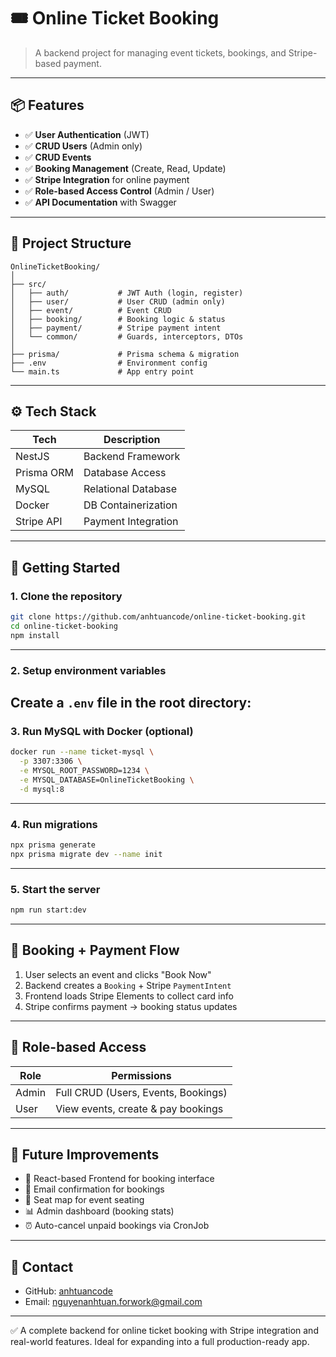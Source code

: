 # 🎟️ Online Ticket Booking

> A backend project for managing event tickets, bookings, and Stripe-based payment.

---

## 📦 Features

* ✅ **User Authentication** (JWT)
* ✅ **CRUD Users** (Admin only)
* ✅ **CRUD Events**
* ✅ **Booking Management** (Create, Read, Update)
* ✅ **Stripe Integration** for online payment
* ✅ **Role-based Access Control** (Admin / User)
* ✅ **API Documentation** with Swagger

---

## 🏧 Project Structure

```
OnlineTicketBooking/
│
├── src/
│   ├── auth/           # JWT Auth (login, register)
│   ├── user/           # User CRUD (admin only)
│   ├── event/          # Event CRUD
│   ├── booking/        # Booking logic & status
│   ├── payment/        # Stripe payment intent
│   └── common/         # Guards, interceptors, DTOs
│
├── prisma/             # Prisma schema & migration
├── .env                # Environment config
└── main.ts             # App entry point
```

---

## ⚙️ Tech Stack

| Tech       | Description         |
| ---------- | ------------------- |
| NestJS     | Backend Framework   |
| Prisma ORM | Database Access     |
| MySQL      | Relational Database |
| Docker     | DB Containerization |
| Stripe API | Payment Integration |

---

## 🚀 Getting Started

### 1. Clone the repository

```bash
git clone https://github.com/anhtuancode/online-ticket-booking.git
cd online-ticket-booking
npm install
```

---

### 2. Setup environment variables

Create a `.env` file in the root directory:
---

### 3. Run MySQL with Docker (optional)

```bash
docker run --name ticket-mysql \
  -p 3307:3306 \
  -e MYSQL_ROOT_PASSWORD=1234 \
  -e MYSQL_DATABASE=OnlineTicketBooking \
  -d mysql:8
```

---

### 4. Run migrations

```bash
npx prisma generate
npx prisma migrate dev --name init
```

---

### 5. Start the server

```bash
npm run start:dev
```

---


## 🔀 Booking + Payment Flow

1. User selects an event and clicks "Book Now"
2. Backend creates a `Booking` + Stripe `PaymentIntent`
3. Frontend loads Stripe Elements to collect card info
4. Stripe confirms payment → booking status updates

---

## 🔐 Role-based Access

| Role  | Permissions                         |
| ----- | ----------------------------------- |
| Admin | Full CRUD (Users, Events, Bookings) |
| User  | View events, create & pay bookings  |

---

## 🧹 Future Improvements

* 🎨 React-based Frontend for booking interface
* 📧 Email confirmation for bookings
* 👖 Seat map for event seating
* 📊 Admin dashboard (booking stats)
* ⏰ Auto-cancel unpaid bookings via CronJob

---

## 📢 Contact

* GitHub: [anhtuancode](https://github.com/anhtuancode)
* Email: [nguyenanhtuan.forwork@gmail.com](mailto:nguyenanhtuan.forwork@gmail.com)

---

✅ A complete backend for online ticket booking with Stripe integration and real-world features. Ideal for expanding into a full production-ready app.
